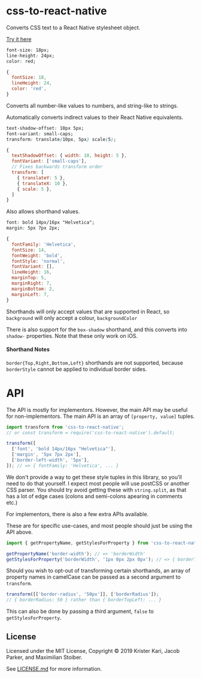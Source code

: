 # css-to-react-native

Converts CSS text to a React Native stylesheet object.

[Try it here](https://csstox.surge.sh)

```css
font-size: 18px;
line-height: 24px;
color: red;
```

```js
{
  fontSize: 18,
  lineHeight: 24,
  color: 'red',
}
```

Converts all number-like values to numbers, and string-like to strings.

Automatically converts indirect values to their React Native equivalents.

```css
text-shadow-offset: 10px 5px;
font-variant: small-caps;
transform: translate(10px, 5px) scale(5);
```

```js
{
  textShadowOffset: { width: 10, height: 5 },
  fontVariant: ['small-caps'],
  // Fixes backwards transform order
  transform: [
    { translateY: 5 },
    { translateX: 10 },
    { scale: 5 },
  ]
}
```

Also allows shorthand values.

```css
font: bold 14px/16px "Helvetica";
margin: 5px 7px 2px;
```

```js
{
  fontFamily: 'Helvetica',
  fontSize: 14,
  fontWeight: 'bold',
  fontStyle: 'normal',
  fontVariant: [],
  lineHeight: 16,
  marginTop: 5,
  marginRight: 7,
  marginBottom: 2,
  marginLeft: 7,
}
```

Shorthands will only accept values that are supported in React, so `background` will only accept a colour, `backgroundColor`

There is also support for the `box-shadow` shorthand, and this converts into `shadow-` properties. Note that these only work on iOS.

#### Shorthand Notes

`border{Top,Right,Bottom,Left}` shorthands are not supported, because `borderStyle` cannot be applied to individual border sides.

# API

The API is mostly for implementors. However, the main API may be useful for non-implementors. The main API is an array of `[property, value]` tuples.

```js
import transform from 'css-to-react-native';
// or const transform = require('css-to-react-native').default;

transform([
  ['font', 'bold 14px/16px "Helvetica"'],
  ['margin', '5px 7px 2px'],
  ['border-left-width', '5px'],
]); // => { fontFamily: 'Helvetica', ... }
```

We don't provide a way to get these style tuples in this library, so you'll need to do that yourself. I expect most people will use postCSS or another CSS parser. You should try avoid getting these with `string.split`, as that has a lot of edge cases (colons and semi-colons apearing in comments etc.)

For implementors, there is also a few extra APIs available.

These are for specific use-cases, and most people should just be using the API above.

```js
import { getPropertyName, getStylesForProperty } from 'css-to-react-native';

getPropertyName('border-width'); // => 'borderWidth'
getStylesForProperty('borderWidth', '1px 0px 2px 0px'); // => { borderTopWidth: 1, ... }
```

Should you wish to opt-out of transforming certain shorthands, an array of property names in camelCase can be passed as a second argument to `transform`.

```js
transform([['border-radius', '50px']], ['borderRadius']);
// { borderRadius: 50 } rather than { borderTopLeft: ... }
```

This can also be done by passing a third argument, `false` to `getStylesForProperty`.

## License

Licensed under the MIT License, Copyright © 2019 Krister Kari, Jacob Parker, and Maximilian Stoiber.

See [LICENSE.md](./LICENSE.md) for more information.
